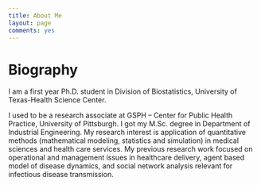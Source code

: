 ```yaml
---
title: About Me
layout: page
comments: yes
---
```

# Biography

I am a first year Ph.D. student in Division of Biostatistics, University of Texas-Health Science Center.

I used to be a research associate at GSPH – Center for Public Health Practice, University of Pittsburgh. I got my M.Sc. degree in Department of Industrial Engineering. My research interest is application of quantitative methods (mathematical modeling, statistics and simulation) in medical sciences and health care services. My previous research work focused on operational and management issues in healthcare delivery, agent based model of disease dynamics, and social network analysis relevant for infectious disease transmission.







